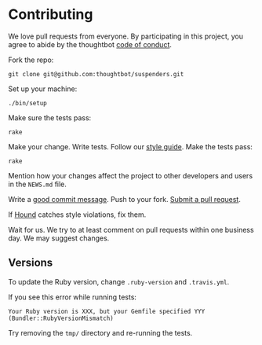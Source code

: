 # Contributing

We love pull requests from everyone. By participating in this project, you
agree to abide by the thoughtbot [code of conduct].

[code of conduct]: https://thoughtbot.com/open-source-code-of-conduct

Fork the repo:

    git clone git@github.com:thoughtbot/suspenders.git

Set up your machine:

    ./bin/setup

Make sure the tests pass:

    rake

Make your change. Write tests. Follow our [style guide][style]. Make the tests
pass:

[style]: https://github.com/thoughtbot/guides/tree/master/style

    rake

Mention how your changes affect the project to other developers and users in
the `NEWS.md` file.

Write a [good commit message][commit].
Push to your fork.
[Submit a pull request][pr].

[commit]: http://tbaggery.com/2008/04/19/a-note-about-git-commit-messages.html
[pr]: https://github.com/thoughtbot/suspenders/compare/

If [Hound] catches style violations, fix them.

[hound]: https://houndci.com

Wait for us. We try to at least comment on pull requests within one business
day. We may suggest changes.

## Versions

To update the Ruby version, change `.ruby-version` and `.travis.yml`.

If you see this error while running tests:

```
Your Ruby version is XXX, but your Gemfile specified YYY (Bundler::RubyVersionMismatch)
```

Try removing the `tmp/` directory and re-running the tests.
